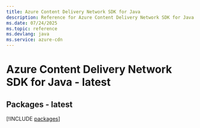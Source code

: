 ```yaml
---
title: Azure Content Delivery Network SDK for Java
description: Reference for Azure Content Delivery Network SDK for Java
ms.date: 07/24/2025
ms.topic: reference
ms.devlang: java
ms.service: azure-cdn
---
```

# Azure Content Delivery Network SDK for Java - latest
## Packages - latest
[!INCLUDE [packages](content-delivery-network-index.md)]